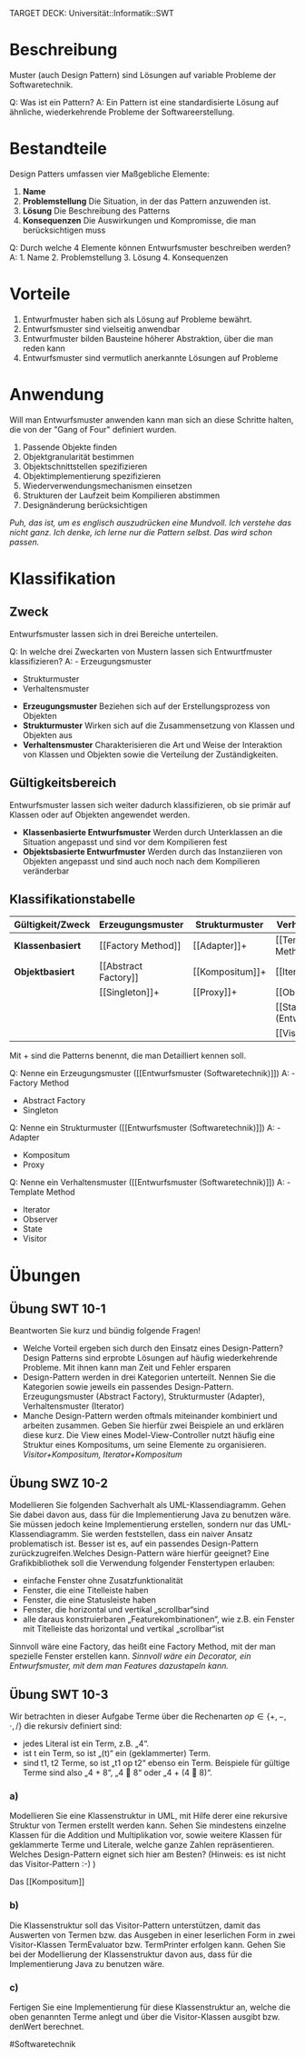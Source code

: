 TARGET DECK: Universität::Informatik::SWT

# Beschreibung
Muster (auch Design Pattern) sind Lösungen auf variable Probleme der Softwaretechnik.

Q: Was ist ein Pattern?
A: Ein Pattern ist eine standardisierte Lösung auf ähnliche, wiederkehrende Probleme der Softwareerstellung.
<!--ID: 1642761437403-->

# Bestandteile
Design Patters umfassen vier Maßgebliche Elemente:
1. **Name**
2. **Problemstellung**
Die Situation, in der das Pattern anzuwenden ist.
3. **Lösung**
Die Beschreibung des Patterns
4. **Konsequenzen**
Die Auswirkungen und Kompromisse, die man berücksichtigen muss

Q: Durch welche 4 Elemente können Entwurfsmuster beschreiben werden?
A: 1. Name
2. Problemstellung
3. Lösung
4. Konsequenzen
<!--ID: 1645260971863-->


# Vorteile
1. Entwurfmuster haben sich als Lösung auf Probleme bewährt.
2. Entwurfsmuster sind vielseitig anwendbar
3. Entwurfmuster bilden Bausteine höherer Abstraktion, über die man reden kann
4. Entwurfsmuster sind vermutlich anerkannte Lösungen auf Probleme

# Anwendung
Will man Entwurfsmuster anwenden kann man sich an diese Schritte halten, die von der "Gang of Four" definiert wurden.
1. Passende Objekte finden
2. Objektgranularität bestimmen
3. Objektschnittstellen spezifizieren
4. Objektimplementierung spezifizieren
5. Wiederverwendungsmechanismen einsetzen
6. Strukturen der Laufzeit beim Kompilieren abstimmen
7. Designänderung berücksichtigen

*Puh, das ist, um es englisch auszudrücken eine Mundvoll. Ich verstehe das nicht ganz. Ich denke, ich lerne nur die Pattern selbst. Das wird schon passen.*

# Klassifikation
## Zweck
Entwurfsmuster lassen sich in drei Bereiche unterteilen.

Q: In welche drei Zweckarten von Mustern lassen sich Entwurtfmuster klassifizieren?
A: - Erzeugungsmuster
- Strukturmuster
- Verhaltensmuster
<!--ID: 1645260972042-->

- **Erzeugungsmuster**
Beziehen sich auf der Erstellungsprozess von Objekten
- **Strukturmuster**
Wirken sich auf die Zusammensetzung von Klassen und Objekten aus
- **Verhaltensmuster**
Charakterisieren die Art und Weise der Interaktion von Klassen und Objekten sowie die Verteilung der Zuständigkeiten.

## Gültigkeitsbereich
Entwurfsmuster lassen sich weiter dadurch klassifizieren, ob sie primär auf Klassen oder auf Objekten angewendet werden.
- **Klassenbasierte Entwurfsmuster**
Werden durch Unterklassen an die Situation angepasst und sind vor dem Kompilieren fest
- **Objektsbasierte Entwurfmuster**
Werden durch das Instanziieren von Objekten angepasst und sind auch noch nach dem Kompilieren veränderbar

## Klassifikationstabelle
| Gültigkeit/Zweck   | Erzeugungsmuster     | Strukturmuster | Verhaltensmuster           |
| ------------------ | -------------------- | -------------- | -------------------------- |
| **Klassenbasiert** | [[Factory Method]]   | [[Adapter]]+    | [[Template Method]]        |
| **Objektbasiert**  | [[Abstract Factory]] | [[Kompositum]]+ | [[Iterator]]               |
|                    | [[Singleton]]+        | [[Proxy]]+      | [[Observer]]+               |
|                    |                      |                | [[State (Entwurfsmuster)]] |
|                    |                      |                | [[Visitor]]                           |

Mit + sind die Patterns benennt, die man Detailliert kennen soll.

Q: Nenne ein Erzeugungsmuster ([[Entwurfsmuster (Softwaretechnik)]]) 
A: - Factory Method
- Abstract Factory
- Singleton
<!--ID: 1645454018180-->


Q: Nenne ein Strukturmuster ([[Entwurfsmuster (Softwaretechnik)]])
A: - Adapter
- Kompositum
- Proxy
<!--ID: 1645454018311-->


Q: Nenne ein Verhaltensmuster ([[Entwurfsmuster (Softwaretechnik)]])
A: - Template Method
- Iterator
- Observer
- State
- Visitor
<!--ID: 1645454018440-->


# Übungen
## Übung SWT 10-1
Beantworten Sie kurz und bündig folgende Fragen!
- Welche Vorteil ergeben sich durch den Einsatz eines Design-Pattern?
Design Patterns sind erprobte Lösungen auf häufig wiederkehrende Probleme. Mit ihnen kann man Zeit und Fehler ersparen
- Design-Pattern werden in drei Kategorien unterteilt. Nennen Sie die Kategorien sowie
jeweils ein passendes Design-Pattern.
Erzeugungsmuster (Abstract Factory), Strukturmuster (Adapter), Verhaltensmuster (Iterator)
- Manche Design-Pattern werden oftmals miteinander kombiniert und arbeiten zusammen.
Geben Sie hierfür zwei Beispiele an und erklären diese kurz.
Die View eines Model-View-Controller nutzt häufig eine Struktur eines Kompositums, um seine Elemente zu organisieren.
*Visitor+Kompositum, Iterator+Kompositum*

## Übung SWZ 10-2
Modellieren Sie folgenden Sachverhalt als UML-Klassendiagramm. Gehen Sie dabei davon aus, dass für die Implementierung Java zu benutzen wäre. Sie müssen jedoch keine Implementierung erstellen, sondern nur das UML-Klassendiagramm. Sie werden feststellen, dass ein naiver Ansatz problematisch ist. Besser ist es, auf ein passendes Design-Pattern zurückzugreifen.Welches Design-Pattern wäre hierfür geeignet?
Eine Grafikbibliothek soll die Verwendung folgender Fenstertypen erlauben:
- einfache Fenster ohne Zusatzfunktionalität
- Fenster, die eine Titelleiste haben
- Fenster, die eine Statusleiste haben
- Fenster, die horizontal und vertikal „scrollbar“sind
- alle daraus konstruierbaren „Featurekombinationen“, wie z.B. ein Fenster mit Titelleiste
das horizontal und vertikal „scrollbar“ist

Sinnvoll wäre eine Factory, das heißt eine Factory Method, mit der man spezielle Fenster erstellen kann.
*Sinnvoll wäre ein Decorator, ein Entwurfsmuster, mit dem man Features dazustapeln kann.*

## Übung SWT 10-3
Wir betrachten in dieser Aufgabe Terme über die Rechenarten $op \in \{+, -, \cdot, /\}$ die rekursiv definiert sind:
- jedes Literal ist ein Term, z.B. „4“.
- ist t ein Term, so ist „(t)“ ein (geklammerter) Term.
- sind t1, t2 Terme, so ist „t1 op t2“ ebenso ein Term.
Beispiele für gültige Terme sind also „4 + 8“, „4  8“ oder „4 + (4  8)“.

### a)
Modellieren Sie eine Klassenstruktur in UML, mit Hilfe derer eine rekursive Struktur von Termen erstellt werden kann. Sehen Sie mindestens einzelne Klassen für die Addition und Multiplikation vor, sowie weitere Klassen für geklammerte Terme und Literale, welche ganze Zahlen repräsentieren. Welches Design-Pattern eignet sich hier am Besten?
(Hinweis: es ist nicht das Visitor-Pattern :-) )

Das [[Kompositum]]


### b)
Die Klassenstruktur soll das Visitor-Pattern unterstützen, damit das Auswerten von Termen bzw. das Ausgeben in einer leserlichen Form in zwei Visitor-Klassen TermEvaluator bzw. TermPrinter erfolgen kann.
Gehen Sie bei der Modellierung der Klassenstruktur davon aus, dass für die Implementierung Java zu benutzen wäre.

### c)
Fertigen Sie eine Implementierung für diese Klassenstruktur an, welche die oben genannten Terme anlegt und über die Visitor-Klassen ausgibt bzw. denWert berechnet.

#Softwaretechnik 


